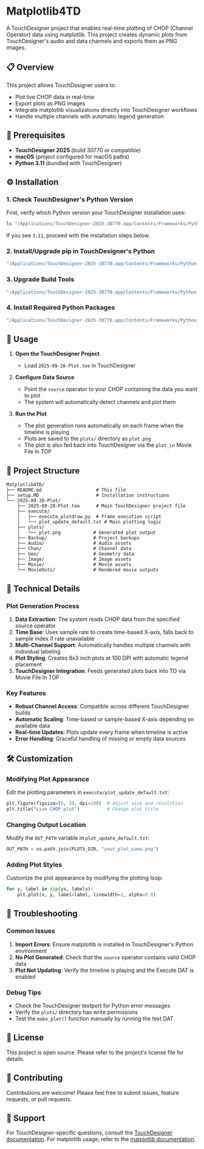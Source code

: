 # Matplotlib4TD

A TouchDesigner project that enables real-time plotting of CHOP (Channel Operator) data using matplotlib. This project creates dynamic plots from TouchDesigner's audio and data channels and exports them as PNG images.

## 📋 Overview

This project allows TouchDesigner users to:
- Plot live CHOP data in real-time
- Export plots as PNG images
- Integrate matplotlib visualizations directly into TouchDesigner workflows
- Handle multiple channels with automatic legend generation

## 🔧 Prerequisites

- **TouchDesigner 2025** (build 30770 or compatible)
- **macOS** (project configured for macOS paths)
- **Python 3.11** (bundled with TouchDesigner)

## ⚙️ Installation

### 1. Check TouchDesigner's Python Version

First, verify which Python version your TouchDesigner installation uses:

```bash
ls "/Applications/TouchDesigner-2025-30770.app/Contents/Frameworks/Python.framework/Versions/"
```

If you see `3.11`, proceed with the installation steps below.

### 2. Install/Upgrade pip in TouchDesigner's Python

```bash
"/Applications/TouchDesigner-2025-30770.app/Contents/Frameworks/Python.framework/Versions/3.11/bin/python3.11" -m ensurepip --upgrade
```

### 3. Upgrade Build Tools

```bash
"/Applications/TouchDesigner-2025-30770.app/Contents/Frameworks/Python.framework/Versions/3.11/bin/python3.11" -m pip install --upgrade pip setuptools wheel
```

### 4. Install Required Python Packages

```bash
"/Applications/TouchDesigner-2025-30770.app/Contents/Frameworks/Python.framework/Versions/3.11/bin/python3.11" -m pip install matplotlib numpy pillow
```

## 🚀 Usage

1. **Open the TouchDesigner Project**
   - Load `2025-09-28-Plot.toe` in TouchDesigner

2. **Configure Data Source**
   - Point the `source` operator to your CHOP containing the data you want to plot
   - The system will automatically detect channels and plot them

3. **Run the Plot**
   - The plot generation runs automatically on each frame when the timeline is playing
   - Plots are saved to the `plots/` directory as `plot.png`
   - The plot is also fed back into TouchDesigner via the `plot_in` Movie File In TOP

## 📁 Project Structure

```
Matplotlib4TD/
├── README.md                    # This file
├── setup.MD                     # Installation instructions
└── 2025-09-28-Plot/
    ├── 2025-09-28-Plot.toe      # Main TouchDesigner project file
    ├── execute/
    │   ├── execute_plotdraw.py  # Frame execution script
    │   └── plot_update_default.txt # Main plotting logic
    ├── plots/
    │   └── plot.png            # Generated plot output
    ├── Backup/                 # Project backups
    ├── Audio/                  # Audio assets
    ├── Chan/                   # Channel data
    ├── Geo/                    # Geometry data
    ├── Image/                  # Image assets
    ├── Movie/                  # Movie assets
    └── MovieOuts/              # Rendered movie outputs
```

## 🔧 Technical Details

### Plot Generation Process

1. **Data Extraction**: The system reads CHOP data from the specified source operator
2. **Time Base**: Uses sample rate to create time-based X-axis, falls back to sample index if rate unavailable
3. **Multi-Channel Support**: Automatically handles multiple channels with individual labeling
4. **Plot Styling**: Creates 6x3 inch plots at 100 DPI with automatic legend placement
5. **TouchDesigner Integration**: Feeds generated plots back into TD via Movie File In TOP

### Key Features

- **Robust Channel Access**: Compatible across different TouchDesigner builds
- **Automatic Scaling**: Time-based or sample-based X-axis depending on available data
- **Real-time Updates**: Plots update every frame when timeline is active
- **Error Handling**: Graceful handling of missing or empty data sources

## 🛠️ Customization

### Modifying Plot Appearance

Edit the plotting parameters in `execute/plot_update_default.txt`:

```python
plt.figure(figsize=(6, 3), dpi=100)  # Adjust size and resolution
plt.title("Live CHOP plot")          # Change plot title
```

### Changing Output Location

Modify the `OUT_PATH` variable in `plot_update_default.txt`:

```python
OUT_PATH = os.path.join(PLOTS_DIR, "your_plot_name.png")
```

### Adding Plot Styles

Customize the plot appearance by modifying the plotting loop:

```python
for y, label in zip(ys, labels):
    plt.plot(x, y, label=label, linewidth=2, alpha=0.8)
```

## 🐛 Troubleshooting

### Common Issues

1. **Import Errors**: Ensure matplotlib is installed in TouchDesigner's Python environment
2. **No Plot Generated**: Check that the `source` operator contains valid CHOP data
3. **Plot Not Updating**: Verify the timeline is playing and the Execute DAT is enabled

### Debug Tips

- Check the TouchDesigner textport for Python error messages
- Verify the `plots/` directory has write permissions
- Test the `make_plot()` function manually by running the text DAT

## 📄 License

This project is open source. Please refer to the project's license file for details.

## 🤝 Contributing

Contributions are welcome! Please feel free to submit issues, feature requests, or pull requests.

## 📧 Support

For TouchDesigner-specific questions, consult the [TouchDesigner documentation](https://docs.derivative.ca/).
For matplotlib usage, refer to the [matplotlib documentation](https://matplotlib.org/stable/contents.html).